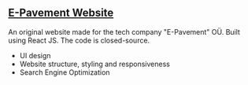 ## [E-Pavement Website](https://e-pavement.eu/)

An original website made for the tech company "E-Pavement" OÜ. Built using React JS. The code is closed-source.
- UI design
- Website structure, styling and responsiveness
- Search Engine Optimization
